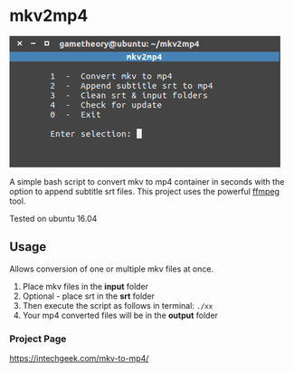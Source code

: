 # mkv2mp4
![image](tools/mkv2mp4.png)

A simple bash script to convert mkv to mp4 container in seconds
with the option to append subtitle srt files.
This project uses the powerful [ffmpeg](https://johnvansickle.com/ffmpeg/) tool.

Tested on ubuntu 16.04

## Usage
Allows conversion of one or multiple mkv files at once.

1. Place mkv files in the **input** folder
2. Optional - place srt in the **srt** folder
2. Then execute the script as follows in terminal: `./xx`
3. Your mp4 converted files will be in the **output** folder

### Project Page
https://intechgeek.com/mkv-to-mp4/
